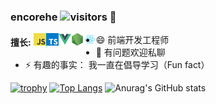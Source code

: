 ### encorehe  ![visitors](https://visitor-badge.glitch.me/badge?page_id=page.id)  👋  
<span style="float:left;">**擅长:**  <img height="20" src="https://raw.githubusercontent.com/github/explore/80688e429a7d4ef2fca1e82350fe8e3517d3494d/topics/javascript/javascript.png"></span>
<span style="float:left;"><img height="20"  src="https://raw.githubusercontent.com/github/explore/80688e429a7d4ef2fca1e82350fe8e3517d3494d/topics/typescript/typescript.png"></span>
<span style="float:left;"><img height="20"  src="https://raw.githubusercontent.com/github/explore/80688e429a7d4ef2fca1e82350fe8e3517d3494d/topics/vue/vue.png"></span>
<span style="float:left;"><img height="20"  src="https://raw.githubusercontent.com/github/explore/80688e429a7d4ef2fca1e82350fe8e3517d3494d/topics/nodejs/nodejs.png"></span>
<span style="float:left;"><img height="20" src="https://raw.githubusercontent.com/github/explore/80688e429a7d4ef2fca1e82350fe8e3517d3494d/topics/react/react.png"></span>
- 😄 前端开发工程师
- 🤔 有问题欢迎私聊
- ⚡ 有趣的事实： 我一直在倡导学习（Fun fact）




[![trophy](https://github-profile-trophy.vercel.app/?username=encorehe)](https://github.com/encorehe/ppui)
[![Top Langs](https://github-readme-stats.vercel.app/api/top-langs/?username=encorehe&layout=compact)](https://github.com/anuraghazra/github-readme-stats)
![Anurag's GitHub stats](https://github-readme-stats.vercel.app/api?username=encorehe&show_icons=true&theme=radical)
<!--
**encorehe/encorehe** is a ✨ _special_ ✨ repository because its `README.md` (this file) appears on your GitHub profile.

Here are some ideas to get you started:

- 🔭 I’m currently working on ...
- 🌱 I’m currently learning ...
- 👯 I’m looking to collaborate on ...
- 🤔 I’m looking for help with ...
- 💬 Ask me about ...
- 📫 How to reach me: ...
- 😄 Pronouns: ...
- ⚡ Fun fact: ...
-->

